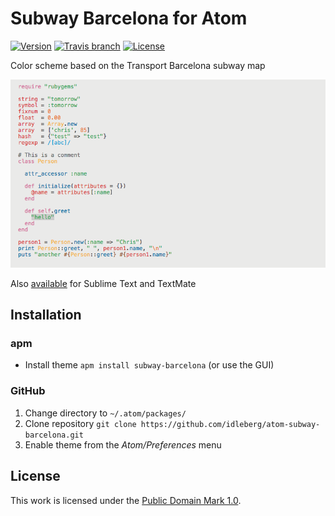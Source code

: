 # Subway Barcelona for Atom

[![Version](https://img.shields.io/apm/v/subway-barcelona.svg?style=flat-square)](https://atom.io/themes/subway-barcelona)
[![Travis branch](https://img.shields.io/travis/idleberg/atom-subway-barcelona/master.svg?style=flat-square)](https://travis-ci.org/idleberg/atom-subway-barcelona)
[![License](https://img.shields.io/apm/l/subway-barcelona.svg?style=flat-square)](http://creativecommons.org/publicdomain/zero/1.0/legalcode)

Color scheme based on the Transport Barcelona subway map

![Screenshot](https://raw.githubusercontent.com/idleberg/atom-subway-barcelona/master/preview.png)

Also [available](https://github.com/idleberg/Subway.tmTheme) for Sublime Text and TextMate

## Installation

### apm

* Install theme `apm install subway-barcelona` (or use the GUI)

### GitHub

1. Change directory to `~/.atom/packages/`
2. Clone repository `git clone https://github.com/idleberg/atom-subway-barcelona.git`
3. Enable theme from the *Atom/Preferences* menu

## License

This work is licensed under the [Public Domain Mark 1.0](LICENSE.md).